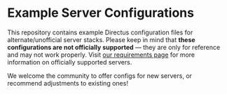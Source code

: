 # Example Server Configurations
This repository contains example Directus configuration files for alternate/unofficial server stacks. Please keep in mind that **these configurations are not officially supported** — they are only for reference and may not work properly. Visit [our requirements page](https://docs.directus.io/advanced/requirements.html) for more information on officially supported servers.

We welcome the community to offer configs for new servers, or recommend adjustments to existing ones!

